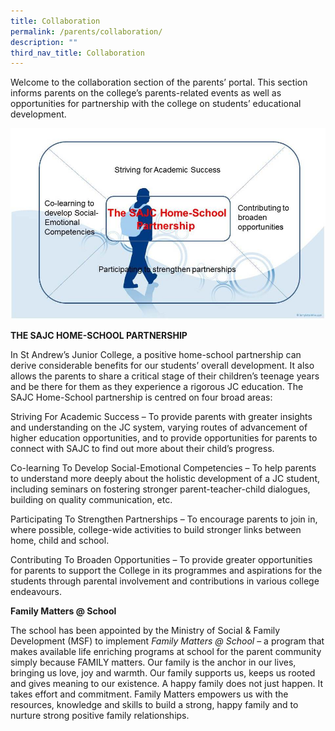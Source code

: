 ```yaml
---
title: Collaboration
permalink: /parents/collaboration/
description: ""
third_nav_title: Collaboration
---
```

<p>Welcome to the collaboration section of the parents&rsquo; portal. This section informs parents on the college&rsquo;s parents-related events as well as opportunities for partnership with the college on students&rsquo; educational development.</p>
<img src="/images/collab.jpg">
<p><strong>THE SAJC HOME-SCHOOL PARTNERSHIP</strong></p>
<p>In St Andrew&rsquo;s Junior College, a positive home-school partnership can derive considerable benefits for our students&rsquo; overall development. It also allows the parents to share a critical stage of their children&rsquo;s teenage years and be there for them as they experience a rigorous JC education. The SAJC Home-School partnership is centred on four broad areas:</p>
<p>Striving For Academic Success &ndash; To provide parents with greater insights and understanding on the JC system, varying routes of advancement of higher education opportunities, and to provide opportunities for parents to connect with SAJC to find out more about their child&rsquo;s progress.</p>
<p>Co-learning To Develop Social-Emotional Competencies &ndash; To help parents to understand more deeply about the holistic development of a JC student, including seminars on fostering stronger parent-teacher-child dialogues, building on quality communication, etc.</p>
<p>Participating To Strengthen Partnerships &ndash; To encourage parents to join in, where possible, college-wide activities to build stronger links between home, child and school.</p>
<p>Contributing To Broaden Opportunities &ndash; To provide greater opportunities for parents to support the College in its programmes and aspirations for the students through parental involvement and contributions in various college endeavours.</p>
<p><strong>Family Matters @ School</strong></p>
<p>The school has been appointed by the Ministry of Social &amp; Family Development (MSF) to implement&nbsp;<em>Family Matters @ School</em>&nbsp;&ndash; a program that makes available life enriching programs at school for the parent community simply because FAMILY matters. Our family is the anchor in our lives, bringing us love, joy and warmth. Our family supports us, keeps us rooted and gives meaning to our existence. A happy family does not just happen. It takes effort and commitment. Family Matters empowers us with the resources, knowledge and skills to build a strong, happy family and to nurture strong positive family relationships.</p>